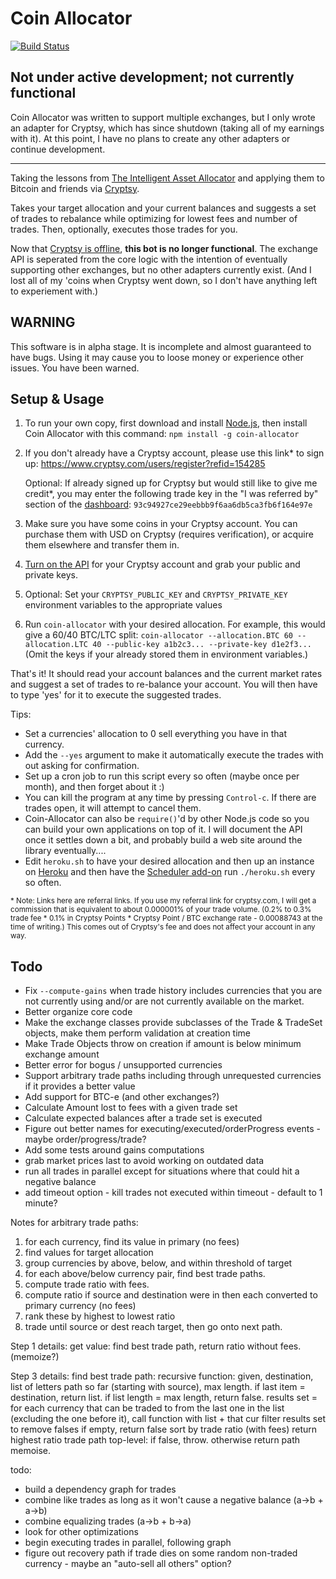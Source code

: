Coin Allocator
==============

[![Build Status](https://travis-ci.org/nfriedly/Coin-Allocator.png?branch=master)](https://travis-ci.org/nfriedly/Coin-Allocator)

## Not under active development; not currently functional
Coin Allocator was written to support multiple exchanges, but I only wrote an adapter for Cryptsy, which has since shutdown (taking all of my earnings with it). At this point, I have no plans to create any other adapters or continue development.

----

Taking the lessons from [The Intelligent Asset Allocator](http://www.amazon.com/gp/product/0071362363/ref=as_li_ss_il?ie=UTF8&camp=1789&creative=390957&creativeASIN=0071362363&linkCode=as2&tag=nfriedly-20) and applying them to Bitcoin and friends via [Cryptsy](https://www.cryptsy.com/users/register?refid=154285).

Takes your target allocation and your current balances and suggests a set of trades to rebalance while optimizing for lowest fees and number of trades. Then, optionally, executes those trades for you.

Now that [Cryptsy is offline](http://blog.cryptsy.com/), **this bot is no longer functional**. The exchange API is seperated from the core logic with the intention of eventually supporting other exchanges, but no other adapters currently exist. (And I lost all of my 'coins when Cryptsy went down, so I don't have anything left to experiement with.)

WARNING
------------

This software is in alpha stage. It is incomplete and almost guaranteed to have bugs. Using it may cause you to loose money or experience other issues. You have been warned.


Setup & Usage
-------------

1. To run your own copy, first download and install [Node.js](http://nodejs.org/), then install Coin Allocator with this command:
    `npm install -g coin-allocator`

2. If you don't already have a Cryptsy account, please use this link* to sign up: https://www.cryptsy.com/users/register?refid=154285

    Optional: If already signed up for Cryptsy but would still like to give me credit*, you may enter the following trade key in the "I was referred by" section of the [dashboard](https://www.cryptsy.com/users/dashboard): `93c94927ce29eebbb9f6aa6db5ca3fb6f164e97e`

3. Make sure you have some coins in your Cryptsy account. You can purchase them with USD on Cryptsy (requires verification), or acquire them elsewhere and transfer them in.

4. [Turn on the API](https://www.cryptsy.com/users/settings) for your Cryptsy account and grab your public and private keys.

5. Optional: Set your `CRYPTSY_PUBLIC_KEY` and `CRYPTSY_PRIVATE_KEY` environment variables to the appropriate values

6. Run `coin-allocator` with your desired allocation. For example, this would give a 60/40 BTC/LTC split: `coin-allocator --allocation.BTC 60 --allocation.LTC 40 --public-key a1b2c3... --private-key d1e2f3...` (Omit the keys if your already stored them in environment variables.)

That's it! It should read your account balances and the current market rates and suggest a set of trades to re-balance your account. You will then have to type 'yes' for it to execute the suggested trades.

Tips:
* Set a currencies' allocation to 0 sell everything you have in that currency.
* Add the `--yes` argument to make it automatically execute the trades with out asking for confirmation.
* Set up a cron job to run this script every so often (maybe once per month), and then forget about it :)
* You can kill the program at any time by pressing `Control-c`. If there are trades open, it will attempt to cancel them.
* Coin-Allocator can also be `require()`'d by other Node.js code so you can build your own applications on top of it. I will document the API once it settles down a bit, and probably build a web site around the library eventually....
* Edit `heroku.sh` to have your desired allocation and then up an instance on [Heroku](https://heroku.com/) and then have the [Scheduler add-on](https://addons.heroku.com/scheduler) run `./heroku.sh` every so often.

<sub>\* Note: Links here are referral links. If you use my referral link for cryptsy.com, I will get a commission that is equivalent to about 0.000001% of your trade volume. (0.2% to 0.3% trade fee * 0.1% in Cryptsy Points * Cryptsy Point / BTC exchange rate - 0.00088743 at the time of writing.) This comes out of Cryptsy's fee and does not affect your account in any way.</sub>

Todo
----

* Fix `--compute-gains` when trade history includes currencies that you are not currently using and/or are not currently available on the market.
* Better organize core code
* Make the exchange classes provide subclasses of the Trade & TradeSet objects, make them perform validation at creation time
* Make Trade Objects throw on creation if amount is below minimum exchange amount
* Better error for bogus / unsupported currencies
* Support arbitrary trade paths including through unrequested currencies if it provides a better value
* Add support for BTC-e (and other exchanges?)
* Calculate Amount lost to fees with a given trade set
* Calculate expected balances after a trade set is executed
* Figure out better names for executing/executed/orderProgress events - maybe order/progress/trade?
* Add some tests around gains computations
* grab market prices last to avoid working on outdated data
* run all trades in parallel except for situations where that could hit a negative balance
* add timeout option - kill trades not executed within timeout - default to 1 minute?




Notes for arbitrary trade paths:

1. for each currency, find its value in primary (no fees)
2. find values for target allocation
3. group currencies by above, below, and within threshold of target
4. for each above/below currency pair, find best trade paths.
5. compute trade ratio with fees.
6. compute ratio if source and destination were in then each converted to primary currency (no fees)
7. rank these by highest to lowest ratio
8. trade until source or dest reach target, then go onto next path.

Step 1 details: get value: find best trade path, return ratio without fees. (memoize?)

Step 3 details: find best trade path: recursive function:  given, destination, list of letters path so far (starting with source), max length.
if last item = destination, return list.
if list length = max length, return false.
results set = for each currency that can be traded to from the last one in the list (excluding the one before it), call function with list + that cur
filter results set to remove falses
if empty, return false
sort by trade ratio (with fees)
return highest ratio trade path
top-level: if false, throw. otherwise return path
memoise.

todo:
- build a dependency graph for trades
- combine like trades as long as it won't cause a negative balance (a->b + a->b)
- combine equalizing trades (a->b + b->a)
- look for other optimizations
- begin executing trades in parallel, following graph
- figure out recovery path if trade dies on some random non-traded currency - maybe an "auto-sell all others" option?




